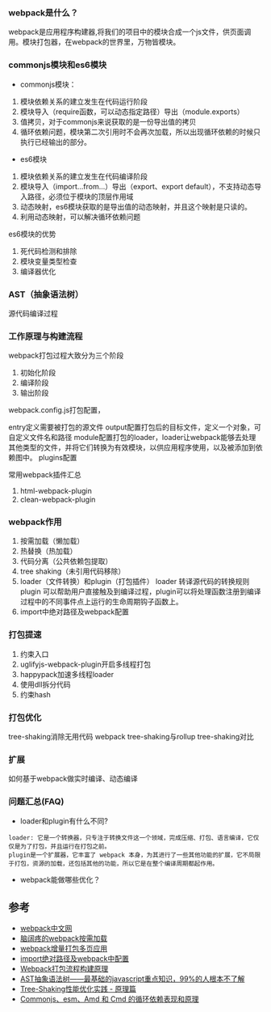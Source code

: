 ### webpack是什么？
webpack是应用程序构建器,将我们的项目中的模块合成一个js文件，供页面调用。模块打包器，在webpack的世界里，万物皆模块。

### commonjs模块和es6模块
- commonjs模块：
1. 模块依赖关系的建立发生在代码运行阶段
2. 模块导入（require函数，可以动态指定路径）导出（module.exports）
3. 值拷贝，对于commonjs来说获取的是一份导出值的拷贝
4. 循环依赖问题，模块第二次引用时不会再次加载，所以出现循环依赖的时候只执行已经输出的部分。

- es6模块
1. 模块依赖关系的建立发生在代码编译阶段
2. 模块导入（import...from...）导出（export、export default），不支持动态导入路径，必须位于模块的顶层作用域
3. 动态映射，es6模块获取的是导出值的动态映射，并且这个映射是只读的。
4. 利用动态映射，可以解决循环依赖问题

es6模块的优势
1. 死代码检测和排除
2. 模块变量类型检查
3. 编译器优化

### AST（抽象语法树）
源代码编译过程

### 工作原理与构建流程
webpack打包过程大致分为三个阶段
1. 初始化阶段
2. 编译阶段
3. 输出阶段

webpack.config.js打包配置，

entry定义需要被打包的源文件
output配置打包后的目标文件，定义一个对象，可自定义文件名和路径
module配置打包的loader，loader让webpack能够去处理其他类型的文件，并将它们转换为有效模块，以供应用程序使用，以及被添加到依赖图中。
plugins配置

常用webpack插件汇总
1. html-webpack-plugin
2. clean-webpack-plugin

### webpack作用
1. 按需加载（懒加载）
2. 热替换（热加载）
3. 代码分离（公共依赖包提取）
4. tree shaking（未引用代码移除）
5. loader（文件转换）和plugin（打包插件）
loader 转译源代码的转换规则
plugin 可以帮助用户直接触及到编译过程，plugin可以将处理函数注册到编译过程中的不同事件点上运行的生命周期钩子函数上。
6. import中绝对路径及webpack配置

### 打包提速
1. 约束入口
2. uglifyjs-webpack-plugin开启多线程打包
3. happypack加速多线程loader
4. 使用dll拆分代码
5. 约束hash   

### 打包优化
tree-shaking消除无用代码
webpack tree-shaking与rollup tree-shaking对比

### 扩展
如何基于webpack做实时编译、动态编译

### 问题汇总(FAQ)
- loader和plugin有什么不同?
```
loader: 它是一个转换器，只专注于转换文件这一个领域，完成压缩、打包、语言编译，它仅仅是为了打包，并且运行在打包之前。
plugin是一个扩展器，它丰富了 webpack 本身，为其进行了一些其他功能的扩展，它不局限于打包，资源的加载，还包括其他的功能，所以它是在整个编译周期都起作用。
```
- webpack能做哪些优化？


## 参考
- [webpack中文网](https://www.webpackjs.com/)
- [脑阔疼的webpack按需加载](https://juejin.cn/post/6844903718387875847)
- [webpack增量打包多页应用](https://juejin.cn/post/6844903553127940110)
- [import绝对路径及webpack中配置](https://www.geekjc.com/post/5b6a767ab840f24124d6ffc7)
- [Webpack打包流程构建原理](https://github.com/impeiran/Blog/issues/6)
- [AST抽象语法树——最基础的javascript重点知识，99%的人根本不了解](https://segmentfault.com/a/1190000016231512)
- [Tree-Shaking性能优化实践 - 原理篇](https://juejin.cn/post/6844903544756109319)
- [Commonjs、esm、Amd 和 Cmd 的循环依赖表现和原理](https://www.jianshu.com/p/ba0faf79c167)